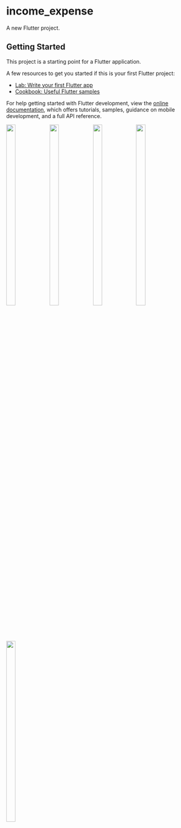 # income_expense

A new Flutter project.

## Getting Started

This project is a starting point for a Flutter application.

A few resources to get you started if this is your first Flutter project:

- [Lab: Write your first Flutter app](https://docs.flutter.dev/get-started/codelab)
- [Cookbook: Useful Flutter samples](https://docs.flutter.dev/cookbook)

For help getting started with Flutter development, view the
[online documentation](https://docs.flutter.dev/), which offers tutorials,
samples, guidance on mobile development, and a full API reference.

<p> 
  <img src = "https://github.com/bhardwajpriyanka/income_expense/assets/121473709/37a1d28e-21f7-4d7a-a96b-b260dcf9b9e7" width=22% height=35%>
  <img src = "https://github.com/bhardwajpriyanka/income_expense/assets/121473709/31429142-bab5-4401-9e4d-b3e9eea17772" width=22% height=35%>
  <img src = "https://github.com/bhardwajpriyanka/income_expense/assets/121473709/8d86601b-21dc-4ad0-a2d0-2f71a8ed2a1b" width=22% height=35%>
  <img src = "https://github.com/bhardwajpriyanka/income_expense/assets/121473709/102a993c-25e5-4321-889a-d56b54efcc73" width=22% height=35%>
  <img src = "https://github.com/bhardwajpriyanka/income_expense/assets/121473709/a2f709b0-b8a2-44b9-9dac-6c53ee82c0ae" width=22% height=35%>
</p>
